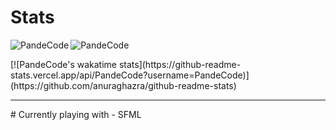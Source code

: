 # Stats
<p style="display:block"><img align="left" src="https://github-readme-stats.vercel.app/api/top-langs?username=PandeCode&show_icons=true&locale=en&theme=dracula" alt="PandeCode" /></p>
<p style="display:block"><img align="center" src="https://github-readme-stats.vercel.app/api?username=PandeCode&show_icons=true&locale=en&count_private=true&theme=dracula" alt="PandeCode"></p>
[![PandeCode's wakatime stats](https://github-readme-stats.vercel.app/api/PandeCode?username=PandeCode)](https://github.com/anuraghazra/github-readme-stats)

<hr/>
# Currently playing with
 - SFML
